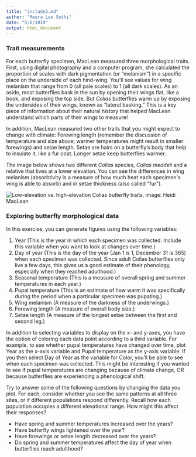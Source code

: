 ```yaml
---
title: "include2.md"
author: "Meera Lee Sethi"
date: "5/6/2019"
output: html_document
---
```


### Trait measurements 

For each butterfly specimen, MacLean measured three morphological traits. First, using digital photography and a computer program, she calculated the proportion of scales with dark pigmentation (or “melanism”) in a specific place on the underside of each hind-wing. You’ll see values for wing melanism that range from 0 (all pale scales) to 1 (all dark scales). As an aside, most butterflies bask in the sun by opening their wings flat, like a book, and exposing the top side. But *Colias* butterflies warm up by exposing the undersides of their wings, known as “lateral basking.” This is a key piece of information about their natural history that helped MacLean understand which parts of their wings to measure!

In addition, MacLean measured two other traits that you might expect to change with climate: Forewing length (remember the discussion of temperature and size above; warmer temperatures might result in smaller forewings) and setae length. Setae are hairs on a butterfly’s body that help to insulate it, like a fur coat. Longer setae keep butterflies warmer.

The image below shows two different *Colias* species, *Colias meadeii* and a relative that lives at a lower elevation. You can see the differences in wing melanism (absorbtivity is a measure of how much heat each specimen's wing is able to absorb) and in setae thickness (also called "fur").

![Low-elevation vs. high-elevation *Colias* butterfly traits, image: Heidi MacLean](http://faculty.washington.edu/lbuckley/wordpress/wp-content/uploads/2019/05/MacLean-slide.png)

### Exploring butterfly morphological data 

In this exercise, you can generate figures using the following variables:

1. Year (This is the year in which each specimen was collected. Include this variable when you want to look at changes over time.)
2. Day of year (This is the day of the year (Jan 1 is 1, December 31 is 365) when each specimen was collected. Since adult Colias butterflies only live a few days, this gives us a good estimate of their phenology, especially when they reached adulthood.)
3. Seasonal temperature (This is a measure of overall spring and summer temperatures in each year.)
4. Pupal temperature (This is an estimate of how warm it was specifically during the period when a particular specimen was pupating.)
5. Wing melanism (A measure of the darkness of the underwings.)
6. Forewing length (A measure of overall body size.)
7. Setae length (A measure of the longest setae between the first and second leg.)

In addition to selecting variables to display on the x- and y-axes, you have the option of coloring each data point according to a third variable. For example, to see whether pupal temperatures have changed over time, plot Year as the x-axis variable and Pupal temperature as the y-axis variable. If you then select Day of Year as the variable for Color, you’ll be able to see when each specimen was collected. This might be interesting if you wanted to see if pupal temperatures are changing because of climate change, OR because butterflies are experiencing a phenological shift.

Try to answer some of the following questions by changing the data you plot. For each, consider whether you see the same patterns at all three sites, or if different populations respond differently. Recall how each population occupies a different elevational range. How might this affect their responses?

* Have spring and summer temperatures increased over the years?
* Have butterfly wings lightened over the year?
* Have forewings or setae length decreased over the years?
* Do spring and summer temperatures affect the day of year when butterflies reach adulthood?